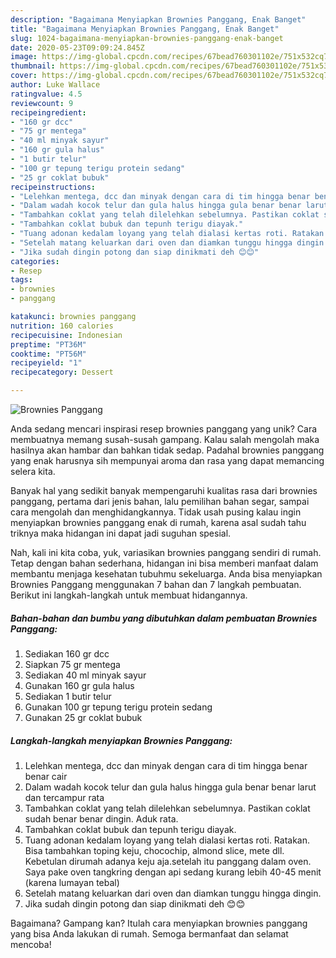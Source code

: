 ```yaml
---
description: "Bagaimana Menyiapkan Brownies Panggang, Enak Banget"
title: "Bagaimana Menyiapkan Brownies Panggang, Enak Banget"
slug: 1024-bagaimana-menyiapkan-brownies-panggang-enak-banget
date: 2020-05-23T09:09:24.845Z
image: https://img-global.cpcdn.com/recipes/67bead760301102e/751x532cq70/brownies-panggang-foto-resep-utama.jpg
thumbnail: https://img-global.cpcdn.com/recipes/67bead760301102e/751x532cq70/brownies-panggang-foto-resep-utama.jpg
cover: https://img-global.cpcdn.com/recipes/67bead760301102e/751x532cq70/brownies-panggang-foto-resep-utama.jpg
author: Luke Wallace
ratingvalue: 4.5
reviewcount: 9
recipeingredient:
- "160 gr dcc"
- "75 gr mentega"
- "40 ml minyak sayur"
- "160 gr gula halus"
- "1 butir telur"
- "100 gr tepung terigu protein sedang"
- "25 gr coklat bubuk"
recipeinstructions:
- "Lelehkan mentega, dcc dan minyak dengan cara di tim hingga benar benar cair"
- "Dalam wadah kocok telur dan gula halus hingga gula benar benar larut dan tercampur rata"
- "Tambahkan coklat yang telah dilelehkan sebelumnya. Pastikan coklat sudah benar benar dingin. Aduk rata."
- "Tambahkan coklat bubuk dan tepunh terigu diayak."
- "Tuang adonan kedalam loyang yang telah dialasi kertas roti. Ratakan. Bisa tambahkan toping keju, chocochip, almond slice, mete dll. Kebetulan dirumah adanya keju aja.setelah itu panggang dalam oven. Saya pake oven tangkring dengan api sedang kurang lebih 40-45 menit (karena lumayan tebal)"
- "Setelah matang keluarkan dari oven dan diamkan tunggu hingga dingin."
- "Jika sudah dingin potong dan siap dinikmati deh 😊😊"
categories:
- Resep
tags:
- brownies
- panggang

katakunci: brownies panggang 
nutrition: 160 calories
recipecuisine: Indonesian
preptime: "PT36M"
cooktime: "PT56M"
recipeyield: "1"
recipecategory: Dessert

---
```



![Brownies Panggang](https://img-global.cpcdn.com/recipes/67bead760301102e/751x532cq70/brownies-panggang-foto-resep-utama.jpg)

Anda sedang mencari inspirasi resep brownies panggang yang unik? Cara membuatnya memang susah-susah gampang. Kalau salah mengolah maka hasilnya akan hambar dan bahkan tidak sedap. Padahal brownies panggang yang enak harusnya sih mempunyai aroma dan rasa yang dapat memancing selera kita.

Banyak hal yang sedikit banyak mempengaruhi kualitas rasa dari brownies panggang, pertama dari jenis bahan, lalu pemilihan bahan segar, sampai cara mengolah dan menghidangkannya. Tidak usah pusing kalau ingin menyiapkan brownies panggang enak di rumah, karena asal sudah tahu triknya maka hidangan ini dapat jadi suguhan spesial.




Nah, kali ini kita coba, yuk, variasikan brownies panggang sendiri di rumah. Tetap dengan bahan sederhana, hidangan ini bisa memberi manfaat dalam membantu menjaga kesehatan tubuhmu sekeluarga. Anda bisa menyiapkan Brownies Panggang menggunakan 7 bahan dan 7 langkah pembuatan. Berikut ini langkah-langkah untuk membuat hidangannya.

<!--inarticleads1-->

##### Bahan-bahan dan bumbu yang dibutuhkan dalam pembuatan Brownies Panggang:

1. Sediakan 160 gr dcc
1. Siapkan 75 gr mentega
1. Sediakan 40 ml minyak sayur
1. Gunakan 160 gr gula halus
1. Sediakan 1 butir telur
1. Gunakan 100 gr tepung terigu protein sedang
1. Gunakan 25 gr coklat bubuk




<!--inarticleads2-->

##### Langkah-langkah menyiapkan Brownies Panggang:

1. Lelehkan mentega, dcc dan minyak dengan cara di tim hingga benar benar cair
1. Dalam wadah kocok telur dan gula halus hingga gula benar benar larut dan tercampur rata
1. Tambahkan coklat yang telah dilelehkan sebelumnya. Pastikan coklat sudah benar benar dingin. Aduk rata.
1. Tambahkan coklat bubuk dan tepunh terigu diayak.
1. Tuang adonan kedalam loyang yang telah dialasi kertas roti. Ratakan. Bisa tambahkan toping keju, chocochip, almond slice, mete dll. Kebetulan dirumah adanya keju aja.setelah itu panggang dalam oven. Saya pake oven tangkring dengan api sedang kurang lebih 40-45 menit (karena lumayan tebal)
1. Setelah matang keluarkan dari oven dan diamkan tunggu hingga dingin.
1. Jika sudah dingin potong dan siap dinikmati deh 😊😊




Bagaimana? Gampang kan? Itulah cara menyiapkan brownies panggang yang bisa Anda lakukan di rumah. Semoga bermanfaat dan selamat mencoba!
